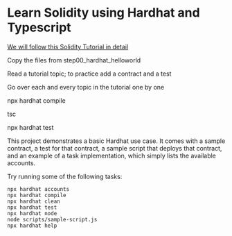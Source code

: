 # Learn Solidity using Hardhat and Typescript

[We will follow this Solidity Tutorial in detail](https://www.tutorialspoint.com/solidity/index.htm)

Copy the files from step00_hardhat_helloworld

Read a tutorial topic; to practice add a contract and a test 

Go over each and every topic in the tutorial one by one

npx hardhat compile

tsc

npx hardhat test




This project demonstrates a basic Hardhat use case. It comes with a sample contract, a test for that contract, a sample script that deploys that contract, and an example of a task implementation, which simply lists the available accounts.

Try running some of the following tasks:

```shell
npx hardhat accounts
npx hardhat compile
npx hardhat clean
npx hardhat test
npx hardhat node
node scripts/sample-script.js
npx hardhat help
```
